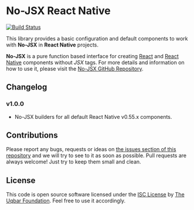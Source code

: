 # No-JSX React Native

[![Build Status](https://travis-ci.org/uqbar-project/njsx-react-native.svg?branch=master)](https://travis-ci.org/uqbar-project/njsx-react-native)

This library provides a basic configuration and default components to work with **No-JSX** in **React Native** projects.

**No-JSX** is a pure function based interface for creating [React](https://facebook.github.io/react/) and [React Native](https://facebook.github.io/react-native/) components without *JSX* tags. For more details and information on how to use it, please visit the [No-JSX GitHub Repository](https://github.com/uqbar-project/njsx).


## Changelog

### v1.0.0
- No-JSX builders for all default React Native v0.55.x components.


## Contributions

Please report any bugs, requests or ideas on [the issues section of this repository](https://github.com/uqbar-project/njsx-react-native/issues) and we will try to see to it as soon as possible.
Pull requests are always welcome! Just try to keep them small and clean.


## License

This code is open source software licensed under the [ISC License](https://opensource.org/licenses/ISC) by [The Uqbar Foundation](http://www.uqbar-project.org/). Feel free to use it accordingly.